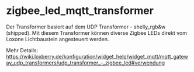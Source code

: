 # zigbee_led_mqtt_transformer
Der Transformer basiert auf dem UDP Transformer - shelly_rgb&amp;w (shipped). Mit diesem Transformer können diverse Zigbee LEDs direkt vom Loxone Lichtbaustein angesteuert werden.

Mehr Details:
https://wiki.loxberry.de/konfiguration/widget_help/widget_mqtt/mqtt_gateway_udp_transformers/udp_transformer_-_zigbee_led#verwendung
